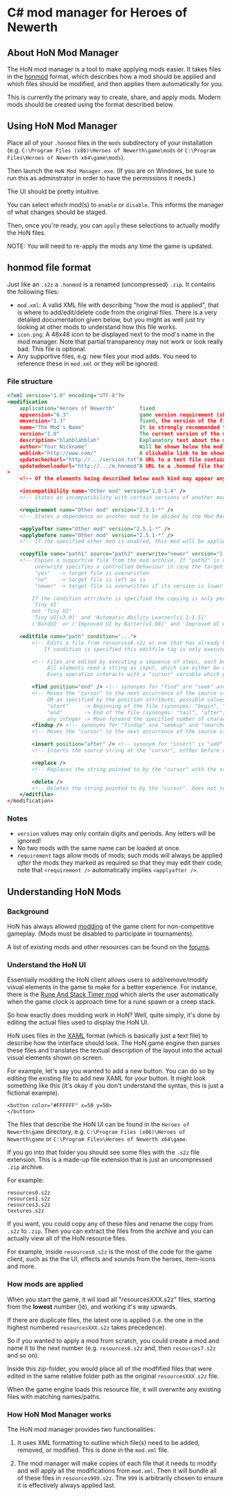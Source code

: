# C# mod manager for Heroes of Newerth

## About HoN Mod Manager

The HoN mod manager is a tool to make applying mods easier. It takes files in the [honmod](#honmod-file-format) format, which describes how a mod should be applied and which files should be modified, and then applies them automatically for you.

This is currently the primary way to create, share, and apply mods. Modern mods should be created using the format described below.

## Using HoN Mod Manager

Place all of your `.honmod` files in the `mods` subdirectory of your installation (e.g. `C:\Program Files (x86)\Heroes of Newerth\game\mods` or `C:\Program Files\Heroes of Newerth x64\game\mods`).

Then launch the `HoN Mod Manager.exe`. (If you are on Windows, be sure to run this as adminstrator in order to have the permissions it needs.)

The UI should be pretty intuitive.

You can select which mod(s) to `enable` or `disable`. This informs the manager of what changes should be staged.

Then, once you're ready, you can `apply` these selections to actually modify the HoN files.

NOTE: You will need to re-apply the mods any time the game is updated.

## honmod file format

Just like an `.s2z` a `.honmod` is a renamed (uncompressed) `.zip`. It contains the following files:

- `mod.xml`: A valid XML file with describing "how the mod is applied", that is where to add/edit/delete code from the original files. There is a very detailed documentation given below, but you might as well just try looking at other mods to understand how this file works.
- `icon.png`: A 48x48 icon to be displayed next to the mod's name in the mod manager. Note that partial transparency may not work or look really bad. This file is optional.
- Any supportive files, e.g. new files your mod adds. You need to reference these in `mod.xml` or they will be ignored.

### File structure

```xml
<?xml version="1.0" encoding="UTF-8"?>
<modification
    application="Heroes of Newerth"        fixed
    appversion="0.3"                       game version requirement (shown is "anything starting with 0.3")
    mmversion="1.3"                        fixed, the version of the file format
    name="The Mod's Name"                  It is strongly recommended to keep this name consistent as it will identify the mod.
    version="1.0"                          The current version of the mod. Should grow with each new release.
    description="blahblahblah"             Explanatory text about the mod to be shown when selected in the Mod Manager (optional)
    author="Your Nickname"                 Will be shown below the mod's name. (optional)
    weblink="http://www.com/"              A clickable link to be shown below the description text. (optional)
    updatecheckurl="http://.../version.txt"A URL to a text file containing the newest version number. (optional)
    updatedownloadurl="http://.../m.honmod"A URL to a .honmod file that will be downloaded and replace this mod file when the text file specified above contains a higher version number than this mod currently has. (optional)
>
    <!-- Of the elements being described below each kind may appear any number of times and in any order -->

    <incompatibility name="Other mod" version="1.0-1.4" />
    <!-- States an incompatibility with certain versions of another mod to be abided by the Mod Manager; this mod cannot be enabled when the other mod is enabled. -->

    <requirement name="Other mod" version="2.5.1-*" />
    <!-- States a dependence on another mod to be abided by the Mod Manager; this mod cannot be enabled when the other mod is not present and enabled. -->

    <applyafter name="Other mod" version="2.5.1-*" />
    <applybefore name="Other mod" version="2.5.1-*" />
    <!-- If the specified other mod is enabled, this mod will be applied after/before it. -->

    <copyfile name="path1" source="path2" overwrite="newer" version="1.0" condition="..." />
    <!-- Copies a supportive file from the mod archive. If "path2" is not specified the file "path1" is copied, if it is "path2" is copied and renamed to "path1".
         overwrite specifies a controlled behaviour in case the target file already exists:
         "yes"   -> target file is overwritten
         "no"    -> target file is left as is
         "newer" -> target file is overwritten if its version is lower than the one specified by the version attribute

        If the condition attribute is specified the copying is only performed if the given condition is true. A condition can consist of another mod being enabled or disabled or a boolean expression combining multiple such conditions. Examples of valid condition strings:
        'Tiny UI'
        not 'Tiny UI'
        'Tiny UI[v3.0]' and 'Automatic Ability Learner[v1.1-1.5]'
        ('BardUI' or ('Improved UI by Barter[v1.08]' and 'Improved UI Addon - Juking Map')) and not 'Tiny UI' -->

    <editfile name="path" condition="...">
        <!-- Edits a file from resources0.s2z or one that has already been copied
            If condition is specified this editfile tag is only executed if the given condition is true; uses the same syntax as for copyfile. -->

        <!-- Files are edited by executing a sequence of steps, each being represented by one of the four elements below.
             All elements need a string as input, which can either be delivered as inner text node (between the <operation></operation> tags) or read from a file in the mod archive specified by a source attribute.
             Every operation interacts with a "cursor" variable which points to a area in the file and starts out at the beginning of the file. -->

        <find position="end" /> <!-- synonyms for "find" are "seek" and "search" -->
        <!-- Moves the "cursor" to the next occurrence of the source string
             OR as specified by the position attribute, possible values being:
             "start"     -> Beginning of the file (synonyms: "begin", "head", "before")
             "end"       -> End of the file (synonyms: "tail", "after", "eof")
             any integer -> Move forward the specified number of characters (negative values allowed) -->
        <findup /> <!-- synonyms for "findup" are "seekup" and "searchup" -->
        <!-- Moves the "cursor" to the next occurrence of the source string, but searching backwards. -->

        <insert position="after" /> <!-- synonym for "insert" is "add" -->
        <!-- Inserts the source string at the "cursor", either before or after as the position attribute specifies. -->

        <replace />
        <!-- Replaces the string pointed to by the "cursor" with the source string. -->

        <delete />
        <!-- Deletes the string pointed to by the "cursor". Does not require a source string. -->
    </editfile>
</modification>
```

### Notes

- `version` values may only contain digits and periods. Any letters will be ignored!
- No two mods with the same name can be loaded at once.
- `requirement` tags allow mods of mods; such mods will always be applied *after* the mods they marked as required so that they may edit their code; note that `<requirement />` automatically implies `<applyafter />`.

## Understanding HoN Mods

### Background

HoN has always allowed [modding](https://en.wikipedia.org/wiki/Modding) of the game client for non-competitive gameplay. (Mods must be disabled to participate in tournaments).

A list of existing mods and other resources can be found on the [forums](https://forums.heroesofnewerth.com/index.php?/forum/10-modifications/).

### Understand the HoN UI

Essentially modding the HoN client allows users to add/remove/modify visual elements in the game to make for a better experience. For instance, there is the [Rune And Stack Timer mod](https://github.com/mrhappyasthma/HoN-RuneAndStackTimer) which alerts the user automatically when the game clock is approach time for a rune spawn or a creep stack.

So how exactly does modding work in HoN? Well, quite simply, it's done by editing the actual files used to display the HoN UI.

HoN uses files in the [XAML](https://en.wikipedia.org/wiki/Extensible_Application_Markup_Language) format (which is basically just a text file) to describe how the interface should look. The HoN game engine then parses these files and translates the textual description of the layout into the actual visual elements shown on screen.

For example, let's say you wanted to add a new button. You can do so by editing the existing file to add new XAML for your button. It might look something like this (it's okay if you don't understand the syntax, this is just a fictional example).

```xaml
<button color="#FFFFFF" x=50 y=50>
</button>
```

The files that describe the HoN UI can be found in the `Heroes of Newerth\game` directory, e.g. `C:\Program Files (x86)\Heroes of Newerth\game` or `C:\Program Files\Heroes of Newerth x64\game`.

If you go into that folder you should see some files with the `.s2z` file extension. This is a made-up file extension that is just an uncompressed `.zip` archive.

For example:

```
resources0.s2z
resources1.s2z
resources3.s2z
textures.s2z
```

If you want, you could copy any of these files and rename the copy from `.s2z` to `.zip`. Then you can extract the files from the archive and you can actually view all of the HoN resource files.

For example, inside `resources0.s2z` is the most of the code for the game client, such as the the UI, effects and sounds from the heroes, item-icons and more.

### How mods are applied

When you start the game, it wil load all "resourcesXXX.s2z" files, starting from the **lowest** number ()`0`), and working it's way upwards.

If there are duplicate files, the latest one is applied (i.e. the one in the highest numbered `resourcesXXX.s2z` takes precedence).

So if you wanted to apply a mod from scratch, you could create a mod and name it to the next number (e.g. `resources6.s2z` and, then `resources7.s2z` and so on).

Inside this zip-folder, you would place all of the modfified files that were edited in the same relative folder path as the original `resourcesXXX.s2z` file.

When the game engine loads this resource file, it will overwrite any existing files with matching names/paths.

### How HoN Mod Manager works

The HoN mod manager provides two functionalities:

1. It uses XML formatting to outline which file(s) need to be added, removed, or modified. This is done in the `mod.xml` file.

2. The mod manager will make copies of each file that it needs to modify and will apply all the modifications from `mod.xml`. Then it will bundle all of these files in `resources999.s2z`. The `999` is arbitrarily chosen to ensure it is effectively always applied last.